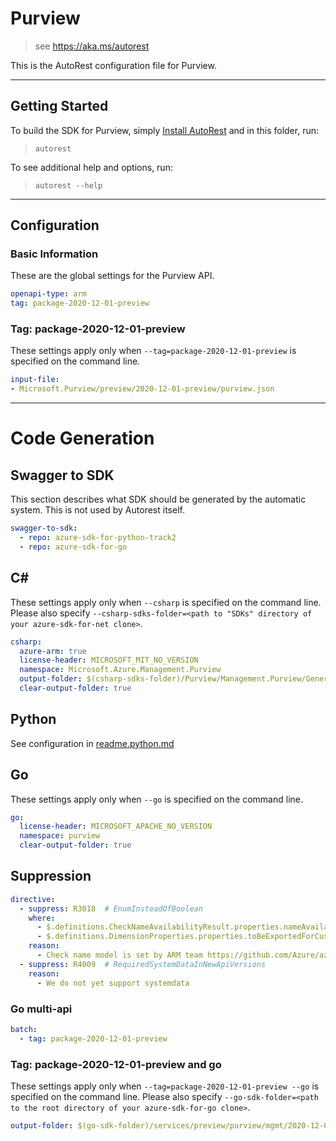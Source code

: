 # Purview
    
> see https://aka.ms/autorest

This is the AutoRest configuration file for Purview.



---
## Getting Started 
To build the SDK for Purview, simply [Install AutoRest](https://aka.ms/autorest/install) and in this folder, run:

> `autorest`

To see additional help and options, run:

> `autorest --help`
---

## Configuration



### Basic Information 
These are the global settings for the Purview API.

``` yaml
openapi-type: arm
tag: package-2020-12-01-preview
```


### Tag: package-2020-12-01-preview

These settings apply only when `--tag=package-2020-12-01-preview` is specified on the command line.

``` yaml $(tag) == 'package-2020-12-01-preview'
input-file:
- Microsoft.Purview/preview/2020-12-01-preview/purview.json
```

---
# Code Generation


## Swagger to SDK

This section describes what SDK should be generated by the automatic system.
This is not used by Autorest itself.

``` yaml $(swagger-to-sdk)
swagger-to-sdk:
  - repo: azure-sdk-for-python-track2
  - repo: azure-sdk-for-go
```


## C# 

These settings apply only when `--csharp` is specified on the command line.
Please also specify `--csharp-sdks-folder=<path to "SDKs" directory of your azure-sdk-for-net clone>`.

``` yaml $(csharp)
csharp:
  azure-arm: true
  license-header: MICROSOFT_MIT_NO_VERSION
  namespace: Microsoft.Azure.Management.Purview
  output-folder: $(csharp-sdks-folder)/Purview/Management.Purview/Generated
  clear-output-folder: true
```

## Python

See configuration in [readme.python.md](./readme.python.md)

## Go

These settings apply only when `--go` is specified on the command line.

``` yaml $(go)
go:
  license-header: MICROSOFT_APACHE_NO_VERSION
  namespace: purview
  clear-output-folder: true
```
## Suppression

``` yaml
directive:
  - suppress: R3018  # EnumInsteadOfBoolean
    where:
      - $.definitions.CheckNameAvailabilityResult.properties.nameAvailable
      - $.definitions.DimensionProperties.properties.toBeExportedForCustomer
    reason:
      - Check name model is set by ARM team https://github.com/Azure/azure-resource-manager-rpc/blob/master/v1.0/proxy-api-reference.md#check-name-availability-requests  
  - suppress: R4009  # RequiredSystemDataInNewApiVersions
    reason:
      - We do not yet support systemdata
```

### Go multi-api

``` yaml $(go) && $(multiapi)
batch:
  - tag: package-2020-12-01-preview
```

### Tag: package-2020-12-01-preview and go

These settings apply only when `--tag=package-2020-12-01-preview --go` is specified on the command line.
Please also specify `--go-sdk-folder=<path to the root directory of your azure-sdk-for-go clone>`.

``` yaml $(tag) == 'package-2020-12-01-preview' && $(go)
output-folder: $(go-sdk-folder)/services/preview/purview/mgmt/2020-12-01-preview/$(namespace)
```
